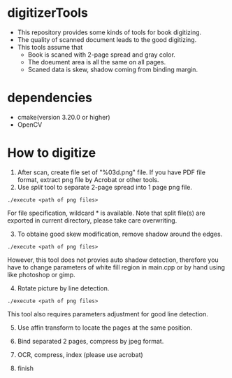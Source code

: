 # digitizerTools 
- This repository provides some kinds of tools for book digitizing.
- The quality of scanned document leads to the good digitizing.
- This tools assume that
  - Book is scaned with 2-page spread and gray color.
  - The doeument area is all the same on all pages.
  - Scaned data is skew, shadow coming from binding margin.

# dependencies
- cmake(version 3.20.0 or higher)
- OpenCV

# How to digitize
1. After scan, create file set of "%03d.png" file. If you have PDF file format, extract png file by Acrobat or other tools.
2. Use *split* tool to separate 2-page spread into 1 page png file. 
  ~~~
  ./execute <path of png files>
  ~~~
  For file specification, wildcard * is available. Note that split file(s) are exported in current directory, please take care overwriting.

3. To obtaine good skew modification, remove shadow around the edges.
  ~~~ 
  ./execute <path of png files>
  ~~~
  However, this tool does not provies auto shadow detection, therefore you have to change parameters of white fill region in main.cpp or by hand using like photoshop or gimp.

4. Rotate picture by line detection.
  ~~~
  ./execute <path of png files>
  ~~~
  This tool also requires parameters adjustment for good line detection. 

5. Use affin transform to locate the pages at the same position.
  
6. Bind separated 2 pages, compress by jpeg format.

7. OCR, compress, index (please use acrobat)

8. finish


